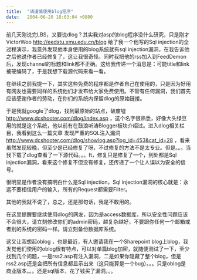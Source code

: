 ```yaml
---
title:  "请谨慎使用blog程序"
date:   2004-06-20 18:03:04 +0800
---
```


前几天刚说完LBS，又要说dlog？其实我对asp的blog程序没什么研究，只是刚才VictorWoo http://eedstu.xmu.edu.cn/blog 给了我一个他写的Sql injection的全过程演示，我意外发现他本身使用的blog系统就有sql injection漏洞，在我告诉他之后他说作者已经修复了，这让我很奇怪。同时我把他的rss加入到FeedDemon后，发现channel的标题和link都不正确。这给我传递一个消息是：可能title和link被硬编码了，于是我想下载源代码来看一看。  

在继续之前我提一下，其实这些免费的程序都是作者自己在使用的，只是因为好用有网友也需要同样的系统他们才发布给大家免费使用。不管有任何漏洞，我们首先应该感谢作者的劳动，在你们的系统内保留dlog的原始链接。  

于是我就google了dlog，找到最原始的站点，破废墟 http://www.dcshooter.com/dlog/index.asp ，这个名字很熟悉，好像大头绿豆用的就是这个系统，他以前有在鼓浪听涛Blogger板块介绍过。进入dlog相关栏目，我看到这么一篇文章 发现严重的SQL注入漏洞 http://www.dcshooter.com/dlog/showlog.asp?log_id=453&cat_id=28 ，看来虽然发现较晚，但至少是已经修复了呀，不过修复的方法不是太专业。但是。。。当我下载了dlog查看了一下源代码。。。ft，修复只是修复了一个，到处都是Sql injection漏洞，看来这个修复不但没有修复，还传递了一个让人误以为安全的信号。  

很明显是作者没有搞明白什么是Sql injection，Sql injection漏洞的核心就是：永远不要相信用户的输入，所有的Request都需要Filter。  

其他的我就不说了，总之，还是那句话，我是不敢用的。  

在这里提醒要继续使用dlog的网友，因为是access数据库，所以安全性问题应该不会很大，请立刻修改你们的admin密码，越复杂越好，不要跟你任何一个邮箱或者别的系统的密码一样。请立刻备份数据库系统。  

这又让我想起oblog ，也是最近，有人邀请我在一个Sharepoint blog上blog，我发觉他们使用的oblog很有特点，可以对单篇blog加密，就随便测试了一下，至少找到几个问题，一是rss2.asp有注入漏洞，二是如果你隐藏了整个blog，但是rss2.asp还是会把所有信息都显示出来（这只能算是一个bug）。。。只是oblog是商业版本。。。还是sql版本，花了钱买了漏洞。。。  

